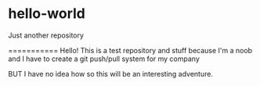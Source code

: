 # hello-world
Just another repository

===========
Hello! This is a test repository and stuff because I'm a noob and I have to create a git push/pull system for my company

BUT I have no idea how so this will be an interesting adventure.
